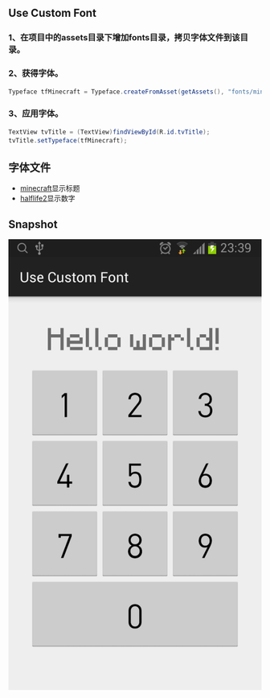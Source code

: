 ﻿## Use Custom Font

### 1、在项目中的assets目录下增加fonts目录，拷贝字体文件到该目录。
### 2、获得字体。
```java
Typeface tfMinecraft = Typeface.createFromAsset(getAssets(), "fonts/minecraft.ttf");
```
### 3、应用字体。
```java
TextView tvTitle = (TextView)findViewById(R.id.tvTitle);
tvTitle.setTypeface(tfMinecraft);
```

## 字体文件
- [minecraft](app/src/main/assets/fonts/minecraft.ttf)显示标题
- [halflife2](app/src/main/assets/fonts/halflife2.ttf)显示数字

## Snapshot
![](snapshots/main.png)
